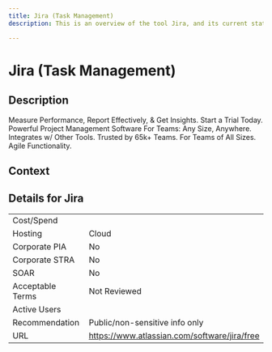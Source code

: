 ```yaml
---
title: Jira (Task Management)
description: This is an overview of the tool Jira, and its current status  within BC Gov.

---
```


# Jira (Task Management)

## Description
Measure Performance, Report Effectively, & Get Insights. Start a Trial Today. Powerful Project Management Software For Teams: Any Size, Anywhere. Integrates w/ Other Tools. Trusted by 65k+ Teams. For Teams of All Sizes. Agile Functionality.

## Context


##  Details for Jira

|   |   |
|---|---|
|Cost/Spend   |   |
|Hosting   | Cloud  |
|Corporate PIA   | No  |
|Corporate STRA   | No   |
|SOAR   | No  |
|Acceptable Terms   | Not Reviewed  |
|Active Users   |   |
|Recommendation   |  Public/non-sensitive info only |
|URL   | https://www.atlassian.com/software/jira/free  |
